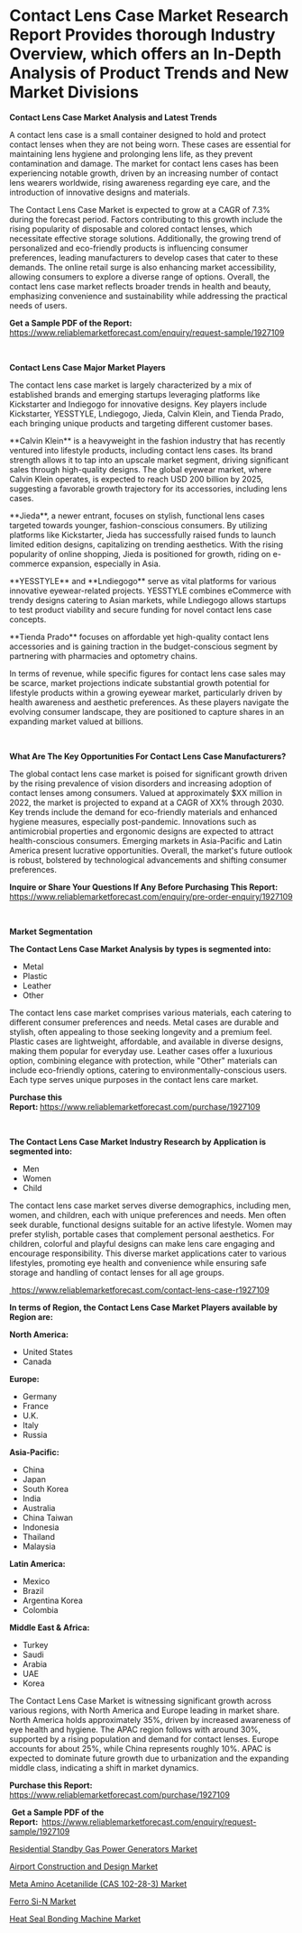 <p><h1>Contact Lens Case Market Research Report Provides thorough Industry Overview, which offers an In-Depth Analysis of Product Trends and New Market Divisions</h1></p><p><strong>Contact Lens Case Market Analysis and Latest Trends</strong></p>
<p><p>A contact lens case is a small container designed to hold and protect contact lenses when they are not being worn. These cases are essential for maintaining lens hygiene and prolonging lens life, as they prevent contamination and damage. The market for contact lens cases has been experiencing notable growth, driven by an increasing number of contact lens wearers worldwide, rising awareness regarding eye care, and the introduction of innovative designs and materials.</p><p>The Contact Lens Case Market is expected to grow at a CAGR of 7.3% during the forecast period. Factors contributing to this growth include the rising popularity of disposable and colored contact lenses, which necessitate effective storage solutions. Additionally, the growing trend of personalized and eco-friendly products is influencing consumer preferences, leading manufacturers to develop cases that cater to these demands. The online retail surge is also enhancing market accessibility, allowing consumers to explore a diverse range of options. Overall, the contact lens case market reflects broader trends in health and beauty, emphasizing convenience and sustainability while addressing the practical needs of users.</p></p>
<p><strong>Get a Sample PDF of the Report:&nbsp;</strong> <a href="https://www.reliablemarketforecast.com/enquiry/request-sample/1927109?utm_campaign=1569&utm_medium=2&utm_source=Github&utm_content=ia&utm_term=25102024&utm_id=contact-lens-case">https://www.reliablemarketforecast.com/enquiry/request-sample/1927109</a></p>
<p>&nbsp;</p>
<p><strong>Contact Lens Case Major Market Players</strong></p>
<p><p>The contact lens case market is largely characterized by a mix of established brands and emerging startups leveraging platforms like Kickstarter and Indiegogo for innovative designs. Key players include Kickstarter, YESSTYLE, Lndiegogo, Jieda, Calvin Klein, and Tienda Prado, each bringing unique products and targeting different customer bases.</p><p>**Calvin Klein** is a heavyweight in the fashion industry that has recently ventured into lifestyle products, including contact lens cases. Its brand strength allows it to tap into an upscale market segment, driving significant sales through high-quality designs. The global eyewear market, where Calvin Klein operates, is expected to reach USD 200 billion by 2025, suggesting a favorable growth trajectory for its accessories, including lens cases.</p><p>**Jieda**, a newer entrant, focuses on stylish, functional lens cases targeted towards younger, fashion-conscious consumers. By utilizing platforms like Kickstarter, Jieda has successfully raised funds to launch limited edition designs, capitalizing on trending aesthetics. With the rising popularity of online shopping, Jieda is positioned for growth, riding on e-commerce expansion, especially in Asia.</p><p>**YESSTYLE** and **Lndiegogo** serve as vital platforms for various innovative eyewear-related projects. YESSTYLE combines eCommerce with trendy designs catering to Asian markets, while Lndiegogo allows startups to test product viability and secure funding for novel contact lens case concepts.</p><p>**Tienda Prado** focuses on affordable yet high-quality contact lens accessories and is gaining traction in the budget-conscious segment by partnering with pharmacies and optometry chains.</p><p>In terms of revenue, while specific figures for contact lens case sales may be scarce, market projections indicate substantial growth potential for lifestyle products within a growing eyewear market, particularly driven by health awareness and aesthetic preferences. As these players navigate the evolving consumer landscape, they are positioned to capture shares in an expanding market valued at billions.</p></p>
<p>&nbsp;</p>
<p><strong>What Are The Key Opportunities For Contact Lens Case Manufacturers?</strong></p>
<p><p>The global contact lens case market is poised for significant growth driven by the rising prevalence of vision disorders and increasing adoption of contact lenses among consumers. Valued at approximately $XX million in 2022, the market is projected to expand at a CAGR of XX% through 2030. Key trends include the demand for eco-friendly materials and enhanced hygiene measures, especially post-pandemic. Innovations such as antimicrobial properties and ergonomic designs are expected to attract health-conscious consumers. Emerging markets in Asia-Pacific and Latin America present lucrative opportunities. Overall, the market's future outlook is robust, bolstered by technological advancements and shifting consumer preferences.</p></p>
<p><strong>Inquire or Share Your Questions If Any Before Purchasing This Report:</strong> <a href="https://www.reliablemarketforecast.com/enquiry/pre-order-enquiry/1927109?utm_campaign=1569&utm_medium=2&utm_source=Github&utm_content=ia&utm_term=25102024&utm_id=contact-lens-case">https://www.reliablemarketforecast.com/enquiry/pre-order-enquiry/1927109</a></p>
<p>&nbsp;</p>
<p><strong>Market Segmentation</strong></p>
<p><strong>The Contact Lens Case Market Analysis by types is segmented into:</strong></p>
<p><ul><li>Metal</li><li>Plastic</li><li>Leather</li><li>Other</li></ul></p>
<p><p>The contact lens case market comprises various materials, each catering to different consumer preferences and needs. Metal cases are durable and stylish, often appealing to those seeking longevity and a premium feel. Plastic cases are lightweight, affordable, and available in diverse designs, making them popular for everyday use. Leather cases offer a luxurious option, combining elegance with protection, while "Other" materials can include eco-friendly options, catering to environmentally-conscious users. Each type serves unique purposes in the contact lens care market.</p></p>
<p><strong>Purchase this Report:&nbsp;</strong><a href="https://www.reliablemarketforecast.com/purchase/1927109?utm_campaign=1569&utm_medium=2&utm_source=Github&utm_content=ia&utm_term=25102024&utm_id=contact-lens-case">https://www.reliablemarketforecast.com/purchase/1927109</a></p>
<p>&nbsp;</p>
<p><strong>The Contact Lens Case Market Industry Research by Application is segmented into:</strong></p>
<p><ul><li>Men</li><li>Women</li><li>Child</li></ul></p>
<p><p>The contact lens case market serves diverse demographics, including men, women, and children, each with unique preferences and needs. Men often seek durable, functional designs suitable for an active lifestyle. Women may prefer stylish, portable cases that complement personal aesthetics. For children, colorful and playful designs can make lens care engaging and encourage responsibility. This diverse market applications cater to various lifestyles, promoting eye health and convenience while ensuring safe storage and handling of contact lenses for all age groups.</p></p>
<p><a href="https://www.reliablemarketforecast.com/contact-lens-case-r1927109?utm_campaign=1569&utm_medium=2&utm_source=Github&utm_content=ia&utm_term=25102024&utm_id=contact-lens-case">&nbsp;https://www.reliablemarketforecast.com/contact-lens-case-r1927109</a></p>
<p><strong>In terms of Region, the Contact Lens Case Market Players available by Region are:</strong></p>
<p>
    <p> <strong> North America: </strong>
        <ul>
            <li>United States</li>
            <li>Canada</li>
        </ul>
        </p> 
    <p> <strong> Europe: </strong>
        <ul>
            <li>Germany</li>
            <li>France</li>
            <li>U.K.</li>
            <li>Italy</li>
            <li>Russia</li>
        </ul>
        </p> 
    <p> <strong> Asia-Pacific: </strong>
        <ul>
            <li>China</li>
            <li>Japan</li>
            <li>South Korea</li>
            <li>India</li>
            <li>Australia</li>
            <li>China Taiwan</li>
            <li>Indonesia</li>
            <li>Thailand</li>
            <li>Malaysia</li>
        </ul>
        </p> 
    <p> <strong> Latin America: </strong>
        <ul>
            <li>Mexico</li>
            <li>Brazil</li>
            <li>Argentina Korea</li>
            <li>Colombia</li>
        </ul>
        </p> 
    <p> <strong> Middle East & Africa: </strong>
        <ul>
            <li>Turkey</li>
            <li>Saudi</li>
            <li>Arabia</li>
            <li>UAE</li>
            <li>Korea</li>
        </ul>
    </p>
    </p>
<p><p>The Contact Lens Case Market is witnessing significant growth across various regions, with North America and Europe leading in market share. North America holds approximately 35%, driven by increased awareness of eye health and hygiene. The APAC region follows with around 30%, supported by a rising population and demand for contact lenses. Europe accounts for about 25%, while China represents roughly 10%. APAC is expected to dominate future growth due to urbanization and the expanding middle class, indicating a shift in market dynamics.</p></p>
<p><strong>Purchase this Report: </strong><a href="https://www.reliablemarketforecast.com/purchase/1927109?utm_campaign=1569&utm_medium=2&utm_source=Github&utm_content=ia&utm_term=25102024&utm_id=contact-lens-case">https://www.reliablemarketforecast.com/purchase/1927109</a></p>
<p>&nbsp;<strong>Get a Sample PDF of the Report:&nbsp;&nbsp;</strong><a href="https://www.reliablemarketforecast.com/enquiry/request-sample/1927109?utm_campaign=1569&utm_medium=2&utm_source=Github&utm_content=ia&utm_term=25102024&utm_id=contact-lens-case">https://www.reliablemarketforecast.com/enquiry/request-sample/1927109</a></p>
<p><strong></strong></p>
<p><p><a href="https://www.linkedin.com/pulse/top-trends-transforming-residential-standby-gas-power-03b2c?utm_campaign=1569&utm_medium=2&utm_source=Github&utm_content=ia&utm_term=25102024&utm_id=contact-lens-case">Residential Standby Gas Power Generators Market</a></p><p><a href="https://www.linkedin.com/pulse/airport-construction-design-market-research-report-forecast-growth-3bvpc?utm_campaign=1569&utm_medium=2&utm_source=Github&utm_content=ia&utm_term=25102024&utm_id=contact-lens-case">Airport Construction and Design Market</a></p><p><a href="https://github.com/NargisHussain432/Market-Research-Report-List-1/blob/main/meta-amino-acetanilide-cas-102-28-3-market.md?utm_campaign=1569&utm_medium=2&utm_source=Github&utm_content=ia&utm_term=25102024&utm_id=contact-lens-case">Meta Amino Acetanilide (CAS 102-28-3) Market</a></p><p><a href="https://www.linkedin.com/pulse/ferro-si-n-market-global-regional-analysis-focus-region-is9mc?utm_campaign=1569&utm_medium=2&utm_source=Github&utm_content=ia&utm_term=25102024&utm_id=contact-lens-case">Ferro Si-N Market</a></p><p><a href="https://www.linkedin.com/pulse/heat-seal-bonding-machine-market-consolidation-impact-structure-hom8c?utm_campaign=1569&utm_medium=2&utm_source=Github&utm_content=ia&utm_term=25102024&utm_id=contact-lens-case">Heat Seal Bonding Machine Market</a></p></p>